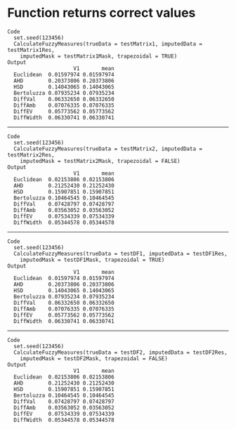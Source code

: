 # Function returns correct values

    Code
      set.seed(123456)
      CalculateFuzzyMeasures(trueData = testMatrix1, imputedData = testMatrix1Res,
        imputedMask = testMatrix1Mask, trapezoidal = TRUE)
    Output
                         V1       mean
      Euclidean  0.01597974 0.01597974
      AHD        0.20373806 0.20373806
      HSD        0.14043065 0.14043065
      Bertoluzza 0.07935234 0.07935234
      DiffVal    0.06332650 0.06332650
      DiffAmb    0.07076335 0.07076335
      DiffEV     0.05773562 0.05773562
      DiffWidth  0.06330741 0.06330741

---

    Code
      set.seed(123456)
      CalculateFuzzyMeasures(trueData = testMatrix2, imputedData = testMatrix2Res,
        imputedMask = testMatrix2Mask, trapezoidal = FALSE)
    Output
                         V1       mean
      Euclidean  0.02153806 0.02153806
      AHD        0.21252430 0.21252430
      HSD        0.15907851 0.15907851
      Bertoluzza 0.10464545 0.10464545
      DiffVal    0.07428797 0.07428797
      DiffAmb    0.03563052 0.03563052
      DiffEV     0.07534339 0.07534339
      DiffWidth  0.05344578 0.05344578

---

    Code
      set.seed(123456)
      CalculateFuzzyMeasures(trueData = testDF1, imputedData = testDF1Res,
        imputedMask = testDF1Mask, trapezoidal = TRUE)
    Output
                         V1       mean
      Euclidean  0.01597974 0.01597974
      AHD        0.20373806 0.20373806
      HSD        0.14043065 0.14043065
      Bertoluzza 0.07935234 0.07935234
      DiffVal    0.06332650 0.06332650
      DiffAmb    0.07076335 0.07076335
      DiffEV     0.05773562 0.05773562
      DiffWidth  0.06330741 0.06330741

---

    Code
      set.seed(123456)
      CalculateFuzzyMeasures(trueData = testDF2, imputedData = testDF2Res,
        imputedMask = testDF2Mask, trapezoidal = FALSE)
    Output
                         V1       mean
      Euclidean  0.02153806 0.02153806
      AHD        0.21252430 0.21252430
      HSD        0.15907851 0.15907851
      Bertoluzza 0.10464545 0.10464545
      DiffVal    0.07428797 0.07428797
      DiffAmb    0.03563052 0.03563052
      DiffEV     0.07534339 0.07534339
      DiffWidth  0.05344578 0.05344578

